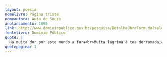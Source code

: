 ```yaml
---
layout: poesia
nomelivro: Página triste
nomeautora: Auta de Souza
anolancamento: 1895
link: http://www.dominiopublico.gov.br/pesquisa/DetalheObraForm.do?select_action=&co_obra=81950
fontelivro: Domínio Público
quote: |
  Há muita dor por este mundo a fora<br>Muita lágrima à toa derramada;<br>Muito pranto de mãe angustiada<br>Que vem saudar o despontar da aurora!
quotepagina: 1
---
```

